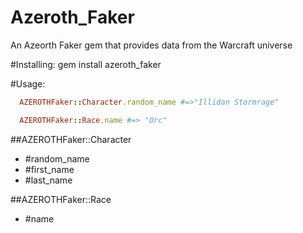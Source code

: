 # Azeroth_Faker

An Azeorth Faker gem that provides data from the Warcraft universe

#Installing:
  gem install azeroth_faker

#Usage:
``` ruby
  AZEROTHFaker::Character.random_name #=>"Illidan Stormrage"

  AZEROTHFaker::Race.name #=> "Orc"
```

##AZEROTHFaker::Character

* #random_name
* #first_name
* #last_name


##AZEROTHFaker::Race

* #name